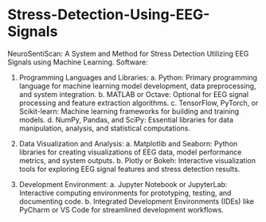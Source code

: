 # Stress-Detection-Using-EEG-Signals
NeuroSentiScan: A System and Method for Stress Detection Utilizing EEG Signals using Machine Learning. 
Software:

1.	Programming Languages and Libraries:
a.	Python: Primary programming language for machine learning model development, data preprocessing, and system integration.
b.	MATLAB or Octave: Optional for EEG signal processing and feature extraction algorithms.
c.	TensorFlow, PyTorch, or Scikit-learn: Machine learning frameworks for building and training models.
d.	NumPy, Pandas, and SciPy: Essential libraries for data manipulation, analysis, and statistical computations.

2.	Data Visualization and Analysis:
a.	Matplotlib and Seaborn: Python libraries for creating visualizations of EEG data, model performance metrics, and system outputs.
b.	Plotly or Bokeh: Interactive visualization tools for exploring EEG signal features and stress detection results.

3.	Development Environment:
a.	Jupyter Notebook or JupyterLab: Interactive computing environments for prototyping, testing, and documenting code.
b.	Integrated Development Environments (IDEs) like PyCharm or VS Code for streamlined development workflows.


